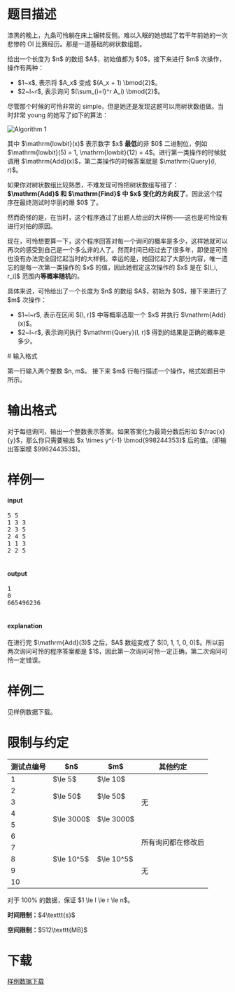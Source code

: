 # 题目描述

<p>漆黑的晚上，九条可怜躺在床上辗转反侧。难以入眠的她想起了若干年前她的一次悲惨的 OI 比赛经历。那是一道基础的树状数组题。</p>
<p>给出一个长度为 $n$ 的数组 $A$，初始值都为 $0$，接下来进行 $m$ 次操作，操作有两种：</p>
<ul><li>$1~x$, 表示将 $A_x$ 变成 $(A_x + 1) \bmod{2}$。</li>
<li>$2~l~r$, 表示询问 $(\sum_{i=l}^r A_i) \bmod{2}$。</li>
</ul><p>尽管那个时候的可怜非常的 simple，但是她还是发现这题可以用树状数组做。当时非常 young 的她写了如下的算法：</p>
<p><img class="img-responsive center-block" src="//img.uoj.ac/problem/291/code.png" alt="Algorithm 1"/></p>
<p>其中 $\mathrm{lowbit}(x)$ 表示数字 $x$ <strong>最低</strong>的非 $0$ 二进制位，例如 $\mathrm{lowbit}(5) = 1, \mathrm{lowbit}(12) = 4$。进行第一类操作的时候就调用 $\mathrm{Add}(x)$，第二类操作的时候答案就是 $\mathrm{Query}(l, r)$。</p>
<p>如果你对树状数组比较熟悉，不难发现可怜把树状数组写错了：<strong>$\mathrm{Add}$ 和 $\mathrm{Find}$ 中 $x$ 变化的方向反了</strong>。因此这个程序在最终测试时华丽的爆 $0$ 了。</p>
<p>然而奇怪的是，在当时，这个程序通过了出题人给出的大样例——这也是可怜没有进行对拍的原因。</p>
<p>现在，可怜想要算一下，这个程序回答对每一个询问的概率是多少，这样她就可以再次的感受到自己是一个多么非的人了。然而时间已经过去了很多年，即使是可怜也没有办法完全回忆起当时的大样例。幸运的是，她回忆起了大部分内容，唯一遗忘的是每一次第一类操作的 $x$ 的值，因此她假定这次操作的 $x$ 是在 $[l_i, r_i]$ 范围内<strong>等概率随机</strong>的。</p>
<p>具体来说，可怜给出了一个长度为 $n$ 的数组 $A$，初始为 $0$，接下来进行了 $m$ 次操作：</p>
<ul><li>$1~l~r$, 表示在区间 $[l, r]$ 中等概率选取一个 $x$ 并执行 $\mathrm{Add}(x)$。</li>
<li>$2~l~r$, 表示询问执行 $\mathrm{Query}(l, r)$ 得到的结果是正确的概率是多少。</li>
</ul>
# 输入格式


<p>第一行输入两个整数 $n, m$。
接下来 $m$ 行每行描述一个操作，格式如题目中所示。</p>

# 输出格式


<p>对于每组询问，输出一个整数表示答案。如果答案化为最简分数后形如 $\frac{x}{y}$，那么你只需要输出 $x \times y^{-1} \bmod{998244353}$ 后的值。(即输出答案模 $998244353$)。</p>

# 样例一


<h4>input</h4>
<pre>5 5
1 3 3
2 3 5
2 4 5
1 1 3
2 2 5

</pre>

<h4>output</h4>
<pre>1
0
665496236

</pre>

<h4>explanation</h4>
<p>在进行完 $\mathrm{Add}(3)$ 之后，$A$ 数组变成了 $[0, 1, 1, 0, 0]$。所以前两次询问可怜的程序答案都是 $1$，因此第一次询问可怜一定正确，第二次询问可怜一定错误。</p>

# 样例二


<p>见样例数据下载。</p>

# 限制与约定


<div class="table-responsive">
<table class="table table-bordered table-text-center table-vertical-middle"><thead><tr><th>测试点编号</th>
<th>$n$</th>
<th>$m$</th>
<th>其他约定</th>
</tr></thead><tbody><tr><td>1</td><td>$\le 5$</td><td>$\le 10$</td><td rowspan="5">无</td></tr><tr><td>2</td><td rowspan="2">$\le 50$</td><td rowspan="2">$\le 50$</td></tr><tr><td>3</td></tr><tr><td>4</td><td rowspan="2">$\le 3000$</td><td rowspan="2">$\le 3000$</td></tr><tr><td>5</td></tr><tr><td>6</td><td rowspan="5">$\le 10^5$</td><td rowspan="5">$\le 10^5$</td><td rowspan="2">所有询问都在修改后</td></tr><tr><td>7</td></tr><tr><td>8</td><td rowspan="3">无</td></tr><tr><td>9</td></tr><tr><td>10</td></tr></tbody></table></div>

<p>对于 100% 的数据，保证 $1 \le l \le r \le n$。</p>
<p><strong>时间限制：</strong>$4\texttt{s}$</p>
<p><strong>空间限制：</strong>$512\texttt{MB}$</p>

# 下载


<p><a href="/download.php?type=problem&amp;id=291">样例数据下载</a></p>
